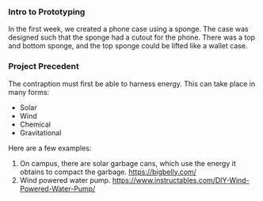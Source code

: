 ### Intro to Prototyping

In the first week, we created a phone case using a sponge. The case was designed such that the sponge had a cutout for the phone. There was a top and bottom sponge, and the top sponge could be lifted like a wallet case. 


### Project Precedent 

The contraption must first be able to harness energy. This can take place in many forms:
- Solar
- Wind
- Chemical
- Gravitational

Here are a few examples:
1. On campus, there are solar garbage cans, which use the energy it obtains to compact the garbage. https://bigbelly.com/
2. Wind powered water pump. https://www.instructables.com/DIY-Wind-Powered-Water-Pump/
